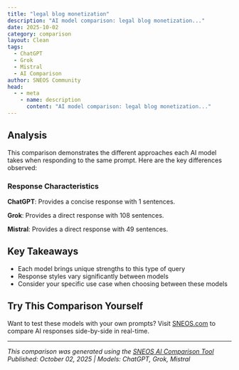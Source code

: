 ```yaml
---
title: "legal blog monetization"
description: "AI model comparison: legal blog monetization..."
date: 2025-10-02
category: comparison
layout: Clean
tags:
  - ChatGPT
  - Grok
  - Mistral
  - AI Comparison
author: SNEOS Community
head:
  - - meta
    - name: description
      content: "AI model comparison: legal blog monetization..."
---
```


<ChatComparison
  title="legal blog monetization"
  prompt="legal blog monetization"
  :responses='{
    "ChatGPT": "Monetizing a legal blog can be a lucrative venture, particularly if you can provide valuable and insightful content that attracts a specific audience. Here are several strategies you can consider for monetizing your legal blog:\n\n### 1. **Affiliate Marketing**\n   - **Legal Services**: Promote relevant legal services or products, such as software for lawyers, and earn commissions on any sales generated through your affiliate links.\n   - **Books and Courses**: Recommend books, online courses, or webinars related to legal topics, earning a commission on each sale.\n\n### 2. **Sponsored Content**\n   - Partner with legal firms, companies, or other entities that want to reach your audience and offer sponsored posts or article placements.\n\n### 3. **Advertising**\n   - **Display Ads**: Use platforms like Google AdSense to display ads relevant to your audience. Earning through pay-per-click (PPC) or impressions (CPM) can generate passive income.\n   - **Direct Ad Sales**: Sell ad space directly to legal firms or businesses that wish to promote their services.\n\n### 4. **Consultation Services**\n   - Offer personalized legal consultation services, either through direct inquiries from your blog or via a booking system. \n\n### 5. **eBooks and Guides**\n   - Write and sell eBooks or comprehensive guides on specific legal topics. This can be a good way to leverage your expertise and provide value to your readers.\n\n### 6. **Online Courses and Webinars**\n   - Create courses or host webinars that delve into specific legal topics. Charge a fee for access to these educational offerings.\n\n### 7. **Membership or Subscription Models**\n   - Create a membership section on your blog where subscribers can access exclusive content, newsletters, or legal advice for a monthly or annual fee.\n\n### 8. **Content Syndication**\n   - Republish your blog posts in legal journals or websites in exchange for payment. This can also help increase your blog&#39;s visibility.\n\n### 9. **Donation and Crowdfunding**\n   - If your blog offers significant value and has a dedicated audience, consider platforms like Patreon or Buy Me a Coffee to allow readers to support your work directly.\n\n### 10. **Networking and Partnerships**\n   - Collaborate with other legal bloggers or firms for joint marketing efforts. This can include guest posts, backlink exchanges, and shared promotion on social media.\n\n### Tips for Successful Monetization:\n- **Quality Content**: Ensure that your content is of high quality and relevant to your audience. This will help in building a loyal readership.\n- **SEO Optimization**: Work on SEO to increase your traffic, as more visitors typically mean more revenue opportunities.\n- **Engagement**: Build a community by engaging with your readers through comments, social media, and email newsletters.\n- **Legal Compliance**: Ensure you are in compliance with legal advertising rules and regulations, particularly if you are offering legal advice or services.\n- **Analytics**: Use tools like Google Analytics to track your blog&#39;s performance, understand your audience, and tailor your monetization strategies accordingly.\n\nBy employing a combination of these strategies and continually refining your approach based on performance and feedback, you can effectively monetize your legal blog.",
    "Grok": "Monetizing a legal blog can be a rewarding way to generate income while sharing valuable legal insights, building your personal brand, or growing your law practice. However, it requires a strategic approach to ensure you maintain credibility, adhere to ethical guidelines (like attorney advertising rules), and provide value to your audience. Below are several effective ways to monetize a legal blog, along with practical tips for implementation:\n\n---\n\n### 1. Affiliate Marketing\n**How it Works**: Promote products or services related to legal needs (e.g., legal software, online legal services, or books) and earn a commission for each sale or referral made through your affiliate links.\n\n**Examples**:\n- Partner with platforms like LegalZoom, Rocket Lawyer, or Clio for legal services and software.\n- Recommend legal books or study materials through Amazon Associates.\n\n**Tips**:\n- Disclose affiliate relationships to comply with FTC guidelines and maintain transparency.\n- Only promote products/services you genuinely trust to preserve your credibility as a legal professional.\n- Focus on tools or services your audience (e.g., small business owners, law students, or other attorneys) would find useful.\n\n---\n\n### 2. Sponsored Content\n**How it Works**: Collaborate with companies or organizations to create content (e.g., blog posts, reviews, or guides) for a fee. This could include legal tech companies, law schools, or professional services providers.\n\n**Examples**:\n- Write a review of a case management tool.\n- Partner with a law school to discuss their programs for prospective students.\n\n**Tips**:\n- Clearly label sponsored content to avoid misleading readers.\n- Ensure the content aligns with your niche and provides value to your audience.\n- Be mindful of legal ethics rules regarding endorsements or partnerships, especially if you\u2019re a practicing attorney.\n\n---\n\n### 3. Advertisements\n**How it Works**: Use ad networks like Google AdSense to display ads on your blog. You earn money based on impressions (views) or clicks.\n\n**Examples**:\n- Place banner ads or sidebar ads on your blog.\n- Use native ads that blend into your content for a less intrusive experience.\n\n**Tips**:\n- Avoid excessive ads that could clutter your site and reduce user experience.\n- Focus on high-quality content to drive traffic, as ad revenue depends on page views and engagement.\n- Be selective with ad types to ensure they don\u2019t undermine your professional image (e.g., avoid irrelevant or low-quality ads).\n\n---\n\n### 4. Lead Generation for Legal Services\n**How it Works**: Use your blog to attract potential clients for your law firm or legal consulting services. Offer free content to build trust, then convert readers into clients.\n\n**Examples**:\n- Write blog posts about common legal issues (e.g., \u201CHow to File for Divorce in [State]\u201D) with a call-to-action (CTA) for a consultation.\n- Offer downloadable resources (like a free estate planning checklist) in exchange for contact information.\n\n**Tips**:\n- Check local bar association rules regarding attorney advertising to ensure compliance.\n- Focus on providing value rather than hard-selling your services.\n- Use email marketing to nurture leads by sharing more helpful content over time.\n\n---\n\n### 5. Premium Content or Courses\n**How it Works**: Create paid content such as eBooks, templates, webinars, or online courses tailored to your audience\u2019s legal needs.\n\n**Examples**:\n- Sell an eBook on \u201CStarting a Small Business: Legal Essentials.\u201D\n- Develop a course for law students on passing the bar exam.\n- Offer downloadable legal templates (e.g., contracts, wills) with a disclaimer that they are not legal advice.\n\n**Tips**:\n- Ensure premium content is high-quality and provides actionable value.\n- Use platforms like Teachable, Gumroad, or Patreon to host and sell your content.\n- Include disclaimers to clarify that your content does not constitute legal advice, especially if you\u2019re not providing one-on-one services.\n\n---\n\n### 6. Subscription Model/Membership Site\n**How it Works**: Charge readers a recurring fee for access to exclusive content, resources, or a community.\n\n**Examples**:\n- Offer a monthly subscription for in-depth legal guides or case law updates.\n- Create a private community for small business owners to discuss legal challenges and get group advice.\n\n**Tips**:\n- Provide consistent, valuable content to retain subscribers.\n- Use platforms like Substack or MemberPress to manage subscriptions.\n- Clearly communicate the benefits of joining to attract members.\n\n---\n\n### 7. Consulting or Speaking Engagements\n**How it Works**: Use your blog to establish yourself as an authority in a specific legal niche, then offer paid consulting services or speaking engagements.\n\n**Examples**:\n- Offer one-on-one consulting for startups on legal compliance.\n- Speak at industry events or webinars about legal trends, using your blog content as a portfolio.\n\n**Tips**:\n- Showcase testimonials or case studies on your blog to build credibility.\n- Promote your availability for speaking or consulting through blog posts and CTAs.\n- Network with industry groups or conferences to find opportunities.\n\n---\n\n### 8. Selling Digital Products\n**How it Works**: Create and sell digital products like checklists, guides, or legal research summaries that cater to your audience\u2019s needs.\n\n**Examples**:\n- Sell a \u201CDIY Lease Agreement Guide\u201D for landlords.\n- Offer a bundle of resources for law students preparing for exams.\n\n**Tips**:\n- Use platforms like Etsy or your blog to sell digital downloads.\n- Price products reasonably to attract buyers while reflecting the value of your expertise.\n- Include disclaimers to avoid liability for misuse of your materials.\n\n---\n\n### Key Considerations for Legal Blog Monetization\n1. **Ethics and Compliance**:\n   - If you\u2019re a licensed attorney, familiarize yourself with your state\u2019s bar association rules on advertising, client solicitation, and disclaimers.\n   - Avoid providing specific legal advice unless you\u2019re engaging with a client under a formal attorney-client relationship.\n   - Use disclaimers where appropriate, especially for downloadable resources or generalized content.\n\n2. **Target Audience**:\n   - Identify whether your blog serves other attorneys, law students, or laypeople (e.g., small business owners, individuals with legal issues). Tailor your monetization strategies to their needs.\n\n3. **Build Traffic First**:\n   - Monetization works best when you have a steady stream of visitors. Focus on SEO (search engine optimization), social media promotion, and content marketing to grow your audience before implementing monetization strategies.\n\n4. **Maintain Professionalism**:\n   - Avoid monetization methods that could harm your reputation, such as low-quality ads or overly aggressive sales tactics.\n   - Prioritize providing value to your readers to build trust and loyalty.\n\n5. **Diversify Income Streams**:\n   - Don\u2019t rely on just one method. Combine strategies like affiliate marketing, lead generation, and digital products to create multiple revenue streams.\n\n---\n\n### Tools to Support Monetization\n- **Website Hosting and Design**: Use platforms like WordPress with plugins (e.g., WooCommerce for selling products, MemberPress for memberships).\n- **Email Marketing**: Tools like Mailchimp or ConvertKit to capture leads and promote paid offerings.\n- **Analytics**: Google Analytics to track traffic and understand what content drives revenue.\n- **Payment Processors**: Stripe, PayPal, or Gumroad for handling transactions.\n\n---\n\n### Challenges and Solutions\n- **Challenge**: Low traffic in the early stages.\n  - **Solution**: Focus on SEO by targeting long-tail keywords (e.g., \u201Chow to draft a contract in Texas\u201D) and guest posting on other legal blogs to build backlinks.\n- **Challenge**: Maintaining credibility while monetizing.\n  - **Solution**: Be transparent about sponsored content or affiliate links and prioritize high-quality, helpful content over quick profits.\n- **Challenge**: Ethical concerns as an attorney.\n  - **Solution**: Consult your state bar\u2019s rules and include clear disclaimers on your site to avoid misunderstandings.\n\n---\n\nBy combining several of these monetization strategies and prioritizing value for your readers, you can turn your legal blog into a sustainable source of income while maintaining your professional integrity. Start small, test different approaches, and scale as your audience grows.",
    "Mistral": "Monetizing a legal blog can be achieved through various strategies. Here are some methods to consider:\n\n1. **Affiliate Marketing**:\n   - **Legal Software and Services**: Promote legal software, case management tools, or online legal services and earn a commission for each sale made through your referral links.\n   - **Books and Courses**: Recommend legal books, e-books, or online courses related to law and earn a commission from sales.\n\n2. **Sponsored Content**:\n   - **Sponsored Posts**: Write blog posts or reviews for legal companies or services in exchange for payment.\n   - **Sponsored Links**: Include sponsored links within your content for a fee.\n\n3. **Advertising**:\n   - **Display Ads**: Use ad networks like Google AdSense to display ads on your blog. You earn money based on impressions or clicks.\n   - **Direct Ad Sales**: Sell ad space directly to legal firms, law schools, or other relevant businesses.\n\n4. **Consulting and Legal Services**:\n   - **Legal Consulting**: Offer consulting services to individuals or businesses seeking legal advice.\n   - **Document Templates**: Sell legal document templates, such as contracts, wills, or other legal forms.\n\n5. **Membership and Subscription**:\n   - **Premium Content**: Offer exclusive, premium content to subscribers for a monthly or annual fee.\n   - **Membership Programs**: Create a membership program that provides access to additional resources, webinars, or legal tools.\n\n6. **E-commerce**:\n   - **Legal Products**: Sell legal products such as books, guides, or software directly from your blog.\n   - **Merchandise**: Offer branded merchandise related to your blog or legal topics.\n\n7. **Webinars and Online Courses**:\n   - **Paid Webinars**: Host paid webinars on legal topics.\n   - **Online Courses**: Create and sell online courses on legal subjects.\n\n8. **Lead Generation**:\n   - **Referral Programs**: Partner with law firms or legal service providers to generate leads for them in exchange for a commission.\n   - **Email Marketing**: Build an email list and monetize it through sponsored newsletters or promotional emails.\n\n9. **Content Licensing**:\n   - **Syndication**: License your content to other websites or publications for a fee.\n   - **Reprints**: Allow other blogs or websites to reprint your articles for a fee.\n\n10. **Events and Conferences**:\n    - **Sponsored Events**: Host or sponsor legal events, conferences, or workshops and charge for attendance.\n    - **Speaking Engagements**: Offer your services as a speaker at legal conferences or events.\n\n11. **Freelance Writing**:\n    - **Guest Blogging**: Write guest posts for other legal blogs or websites and charge for your services.\n    - **Content Creation**: Offer content creation services for legal firms or businesses.\n\n12. **Podcasting**:\n    - **Sponsored Episodes**: Create a legal podcast and monetize it through sponsored episodes or ads.\n    - **Premium Content**: Offer premium podcast episodes or exclusive content to paying subscribers.\n\n13. **Legal Directories**:\n    - **Paid Listings**: Create a directory of legal professionals or firms and charge for listings.\n    - **Featured Listings**: Offer featured or premium listings for a higher fee.\n\n14. **Crowdfunding and Donations**:\n    - **Patreon**: Use platforms like Patreon to accept donations from readers who appreciate your content.\n    - **Crowdfunding Campaigns**: Run crowdfunding campaigns to support specific projects or initiatives.\n\n15. **Partnerships and Collaborations**:\n    - **Joint Ventures**: Partner with other legal bloggers or businesses to create joint ventures that generate revenue.\n    - **Cross-Promotion**: Collaborate with other legal influencers or brands for cross-promotion and shared revenue opportunities.\n\nWhen implementing these strategies, it\u0027s important to ensure that your monetization efforts align with your blog\u0027s mission and values, and that they comply with legal and ethical standards. Transparency with your audience about sponsored content and affiliate relationships is also crucial for maintaining trust and credibility."
  }'
  published-date="02:44"
/>

## Analysis

This comparison demonstrates the different approaches each AI model takes when responding to the same prompt. Here are the key differences observed:

### Response Characteristics

**ChatGPT**: Provides a concise response with 1 sentences. 

**Grok**: Provides a direct response with 108 sentences. 

**Mistral**: Provides a direct response with 49 sentences. 

## Key Takeaways

- Each model brings unique strengths to this type of query
- Response styles vary significantly between models
- Consider your specific use case when choosing between these models

## Try This Comparison Yourself

Want to test these models with your own prompts? Visit [SNEOS.com](https://sneos.com) to compare AI responses side-by-side in real-time.

---

*This comparison was generated using the [SNEOS AI Comparison Tool](https://sneos.com)*
*Published: October 02, 2025 | Models: ChatGPT, Grok, Mistral*
